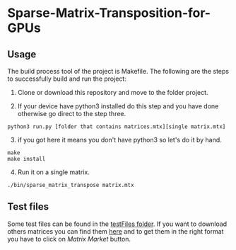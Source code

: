 # Sparse-Matrix-Transposition-for-GPUs

## Usage

The build process tool of the project is Makefile. The following are the steps to successfully build and run the project:

1. Clone or download this repository and move to the folder project.

2. If your device have python3 installed do this step and you have done otherwise go direct to the step three.

```
python3 run.py [folder that contains matrices.mtx][single matrix.mtx]
```

3. if you got here it means you don't have python3 so let's do it by hand.

```
make
make install
```

4. Run it on a single matrix.

```
./bin/sparse_matrix_transpose matrix.mtx
```

## Test files

Some test files can be found in the [testFiles folder](./testFiles/). If you want to download others matrices you can find them [here](https://sparse.tamu.edu) and to get them in the right format you have to click on *Matrix Market* button.
